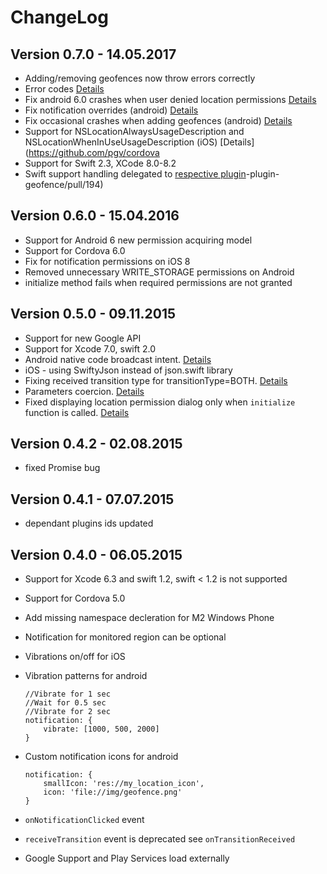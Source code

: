 # ChangeLog

## Version 0.7.0 - 14.05.2017

- Adding/removing geofences now throw errors correctly
- Error codes [Details](https://github.com/pgv/cordova-plugin-pgv-geofence#error-codes)
- Fix android 6.0 crashes when user denied location permissions [Details](https://github.com/pgv/cordova-plugin-pgv-geofence/issues/196)
- Fix notification overrides (android) [Details](https://github.com/pgv/cordova-plugin-pgv-geofence/issues/195)
- Fix occasional crashes when adding geofences (android) [Details](https://github.com/pgv/cordova-plugin-pgv-geofence/issues/196)
- Support for NSLocationAlwaysUsageDescription and NSLocationWhenInUseUsageDescription (iOS) [Details](https://github.com/pgv/cordova
- Support for Swift 2.3, XCode 8.0-8.2
- Swift support handling delegated to [respective plugin](https://github.com/akofman/cordova-plugin-add-swift-support)-plugin-geofence/pull/194)

## Version 0.6.0 - 15.04.2016

- Support for Android 6 new permission acquiring model
- Support for Cordova 6.0
- Fix for notification permissions on iOS 8
- Removed unnecessary WRITE_STORAGE permissions on Android
- initialize method fails when required permissions are not granted

## Version 0.5.0 - 09.11.2015

- Support for new Google API
- Support for Xcode 7.0, swift 2.0
- Android native code broadcast intent. [Details](https://github.com/pgv/cordova-plugin-pgv-geofence#listening-for-geofence-transitions-in-native-code)
- iOS - using SwiftyJson instead of json.swift library
- Fixing received transition type for transitionType=BOTH. [Details](https://github.com/pgv/cordova-plugin-pgv-geofence/issues/91)
- Parameters coercion. [Details](https://github.com/pgv/cordova-plugin-pgv-geofence/issues/84)
- Fixed displaying location permission dialog only when `initialize` function is called. [Details](https://github.com/pgv/cordova-plugin-pgv-geofence/issues/85)

## Version 0.4.2 - 02.08.2015

- fixed Promise bug

## Version 0.4.1 - 07.07.2015

- dependant plugins ids updated

## Version 0.4.0 - 06.05.2015

- Support for Xcode 6.3 and swift 1.2, swift < 1.2 is not supported
- Support for Cordova 5.0
- Add missing namespace decleration for M2 Windows Phone
- Notification for monitored region can be optional
- Vibrations on/off for iOS
- Vibration patterns for android

    ```
    //Vibrate for 1 sec
    //Wait for 0.5 sec
    //Vibrate for 2 sec
    notification: {
        vibrate: [1000, 500, 2000]
    }
    ```
- Custom notification icons for android

    ```
    notification: {
        smallIcon: 'res://my_location_icon',
        icon: 'file://img/geofence.png'
    }
    ```
- `onNotificationClicked` event
- `receiveTransition` event is deprecated see `onTransitionReceived`
- Google Support and Play Services load externally
